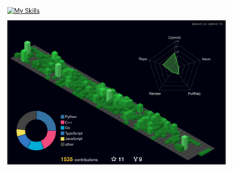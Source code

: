 [![My Skills](https://skillicons.dev/icons?i=ts,react,py,django,nextjs,express,prisma)](https://www.linkedin.com/in/leonardo-freitas-070298110/)


![](./profile-3d-contrib/profile-night-green.svg)
